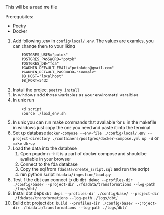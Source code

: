 This will be a read me file

Prerequisites:
- Poetry
- Docker 

1. Add following .env in `config/local/.env`. The values are examles, you can change them to your liking
    ```
        POSTGRES_USER="potok"
        POSTGRES_PASSWORD="potok"
        POSTGRES_DB="fda"
        PGADMIN_DEFAULT_EMAIL="potokdes@gmail.com"
        PGADMIN_DEFAULT_PASSWORD="example"
        DB_HOST="localhost"
        DB_PORT=5432
    ```
2. Install the project `poetry install`
3. In windows add those wariables as your envirometal varaibles
4. In unix run 
    ```
        cd script
        source ./load_env.sh
    ```
5. In unix you can run make commands that avaliable for u in the makefile in windows just copy the one you need and paste it into the terminal
6. Set up database
   `docker-compose --env-file ./config/local/.env --project-directory ./containers/postgres/docker-compose.yml up -d` or `make db-up`
7. Load the data into the database
   1. Open pqadmin -> it is a part of docker compose and should be avaliable in your browser
   2. Connect to the fda database
   3. Copy the sql from `fdadata/create_script.sql` and run the script
   4. run python script `fdadata/ingestion/load.py`
8. Test if the dbt can connect to db
   `dbt debug --profiles-dir ./config/base/ --project-dir ./fdadata/transformations --log-path ./logs/dbt/`
9. Install dbt deps
    `dbt deps --profiles-dir ./config/base/ --project-dir ./fdadata/transformations --log-path ./logs/dbt/`
10. Build dbt project
    ``dbt build --profiles-dir ./config/base/ --project-dir ./fdadata/transformations --log-path ./logs/dbt/``